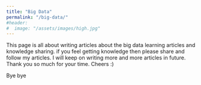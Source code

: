 ```yaml
---
title: "Big Data"
permalink: "/big-data/"
#header:
#  image: "/assets/images/high.jpg"
---
```


This page is all about writing articles about the big data learning articles and knowledge sharing. if you feel getting knowledge then please share and follow my articles. I will keep on writing more and more articles in future. Thank you so much for your time. Cheers :)

Bye bye
